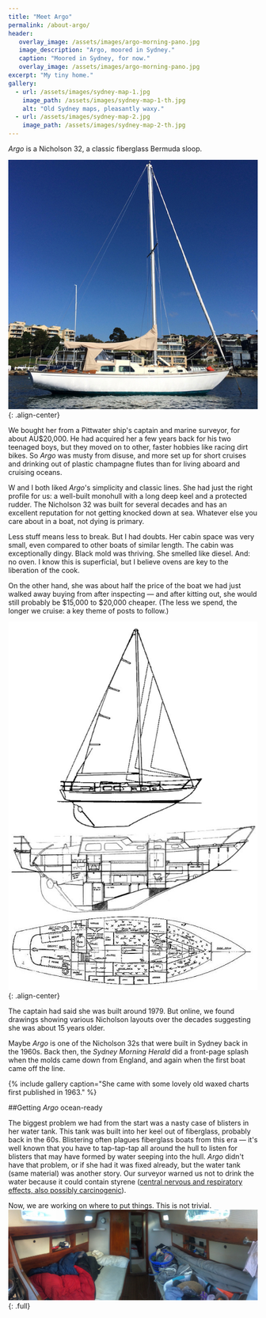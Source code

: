 ```yaml
---
title: "Meet Argo"
permalink: /about-argo/
header: 
   overlay_image: /assets/images/argo-morning-pano.jpg
   image_description: "Argo, moored in Sydney."
   caption: "Moored in Sydney, for now."
   overlay_image: /assets/images/argo-morning-pano.jpg
excerpt: "My tiny home."
gallery:
  - url: /assets/images/sydney-map-1.jpg
    image_path: /assets/images/sydney-map-1-th.jpg
    alt: "Old Sydney maps, pleasantly waxy."
  - url: /assets/images/sydney-map-2.jpg
    image_path: /assets/images/sydney-map-2-th.jpg
---
```


*Argo* is a Nicholson 32, a classic fiberglass Bermuda sloop.

![image-center](/assets/images/argo-from-side.jpg)
{: .align-center}

We bought her from a Pittwater ship's captain and marine surveyor, for about AU$20,000. He had acquired her a few years back for his two teenaged boys, but they moved on to other, faster hobbies like racing dirt bikes. So *Argo* was musty from disuse, and more set up for short cruises and drinking out of plastic champagne flutes than for living aboard and cruising oceans.

W and I both liked *Argo*'s simplicity and classic lines. She had just the right profile for us: a well-built monohull with a long deep keel and a protected rudder. The Nicholson 32 was built for several decades and has an excellent reputation for not getting knocked down at sea. Whatever else you care about in a boat, not dying is primary.

Less stuff means less to break. But I had doubts. Her cabin space was very small, even compared to other boats of similar length. The cabin was exceptionally dingy. Black mold was thriving. She smelled like diesel. And: no oven. I know this is superficial, but I believe ovens are key to the liberation of the cook.

On the other hand, she was about half the price of the boat we had just walked away buying from after inspecting — and after kitting out, she would still probably be $15,000 to $20,000 cheaper. (The less we spend, the longer we cruise: a key theme of posts to follow.)

![image-center](/assets/images/nicholson-32-drawing.jpg){: .align-center}

The captain had said she was built around 1979. But online, we found drawings showing various Nicholson layouts over the decades suggesting she was about 15 years older.

Maybe *Argo* is one of the Nicholson 32s that were built in Sydney back in the 1960s. Back then, the *Sydney Morning Herald* did a front-page splash when the molds came down from England, and again when the first boat came off the line.

{% include gallery caption="She came with some lovely old waxed charts first published in 1963." %}

##Getting *Argo* ocean-ready

The biggest problem we had from the start was a nasty case of blisters in her water tank. This tank was built into her keel out of fiberglass, probably back in the 60s. Blistering often plagues fiberglass boats from this era — it's well known that you have to tap-tap-tap all around the hull to listen for blisters that may have formed by water seeping into the hull. *Argo* didn't have that problem, or if she had it was fixed already, but the water tank (same material) was another story. Our surveyor warned us not to drink the water because it could contain styrene ([central nervous and respiratory effects, also possibly carcinogenic](http://www.npi.gov.au/resource/styrene-ethenylbenzene)).

Now, we are working on where to put things. This is not trivial.
![full](/assets/images/Cabin.jpg){: .full}